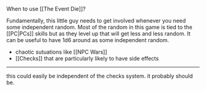 When to use [[The Event Die]]?

Fundamentally, this little guy needs to get involved whenever you need some independent random. Most of the random in this game is tied to the [[PC|PCs]] skills but as they level up that will get less and less random. It can be useful to have 1d6 around as some independent random.

- chaotic sutuations like [[NPC Wars]]
- [[Checks]] that are particularly likely to have side effects

---

this could easily be independent of the checks system. it probably should be.